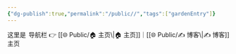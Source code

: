 ```yaml
---
{"dg-publish":true,"permalink":"/public//","tags":["gardenEntry"]}
---
```


<span style="float:right;">
导航栏  👉  [[🌐  Public/🏠 主页\|🏠 主页]]｜[[🌐  Public/✍️ 博客\|✍️ 博客]] 
</span>

这里是主页
